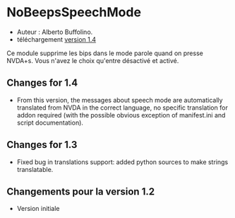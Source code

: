 # NoBeepsSpeechMode #
*	 Auteur : Alberto Buffolino.
*	 téléchargement [version 1.4][1]

Ce module supprime les bips dans le mode parole quand on presse NVDA+s.
Vous n'avez le choix qu'entre désactivé et activé.

## Changes for 1.4 ##
*	 From this version, the messages about speech mode are automatically
   translated from NVDA in the correct language, no specific translation for
   addon required (with the possible obvious exception of manifest.ini and
   script documentation).

## Changes for 1.3 ##
*	 Fixed bug in translations support: added python sources to make strings
   translatable.

## Changements pour la version 1.2 ##
*	 Version initiale

[1]: http://addons.nvda-project.org/files/get.php?file=nb
